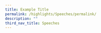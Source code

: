 ```yaml
---
title: Example Title
permalink: /highlights/Speeches/permalink/
description: ""
third_nav_title: Speeches
---
```

